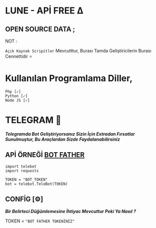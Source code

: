 # LUNE - APİ FREE ∆

## OPEN SOURCE DATA ;

NOT : 

`Açık Kaynak Scripitler` Mevcutttur, Burası Tamda Geliştiricilerin Burası Cennettidir ⭐


# Kullanılan Programlama Diller,
```
Php [✓]
Python [✓]
Node JS [✓]
```
# TELEGRAM 💙

***Telegramda Bot Geliştiriyorsanız Sizin İçin Extradan Fırsatlar Sunulmuştur, Bu Araçlardan Sizde Faydalanabilirsiniz***

## APİ ÖRNEĞİ [BOT FATHER](t.me/BotFather)
```
import telebot
import requests

TOKEN = "BOT_TOKEN"
bot = telebot.TeleBot(TOKEN)
```
## CONFİG [⚙️]
***Bir Belirteci Düğümlemesine İhtiyac Mevcuttur Peki Ya Nasıl ?***

TOKEN = `"BOT FATHER TOKENİNİZ"`
